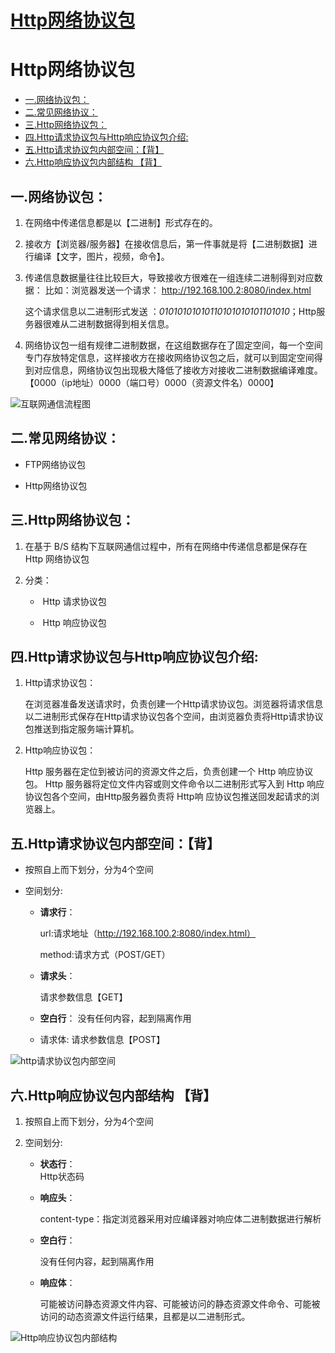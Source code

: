 # [Http网络协议包](https://github.com/Type-Gao/blog/issues/1)

# Http网络协议包  
  - [一.网络协议包：](#一网络协议包)
  - [二.常见网络协议：](#二常见网络协议)
  - [三.Http网络协议包：](#三http网络协议包)
  - [四.Http请求协议包与Http响应协议包介绍:](#四http请求协议包与http响应协议包介绍)
  - [五.Http请求协议包内部空间：【背】](#五http请求协议包内部空间背)
  - [六.Http响应协议包内部结构 【背】](#六http响应协议包内部结构-背)
## 一.网络协议包：

1. 在网络中传递信息都是以【二进制】形式存在的。

2. 接收方【浏览器/服务器】在接收信息后，第一件事就是将【二进制数据】进行编译【文字，图片，视频，命令】。

3. 传递信息数据量往往比较巨大，导致接收方很难在一组连续二进制得到对应数据：
   比如：浏览器发送一个请求： http://192.168.100.2:8080/index.html
   
   这个请求信息以二进制形式发送 ：*01010101010110101010101101010*；Http服务器很难从二进制数据得到相关信息。

4. 网络协议包一组有规律二进制数据，在这组数据存在了固定空间，每一个空间专门存放特定信息，这样接收方在接收网络协议包之后，就可以到固定空间得到对应信息，网络协议包出现极大降低了接收方对接收二进制数据编译难度。
   【0000（ip地址）0000（端口号）0000（资源文件名）0000】

![互联网通信流程图](http://gao8847.oss-cn-hangzhou.aliyuncs.com/img%E4%BA%92%E8%81%94%E7%BD%91%E9%80%9A%E4%BF%A1%E6%B5%81%E7%A8%8B%E5%9B%BE.png)



## 二.常见网络协议：

- FTP网络协议包

- Http网络协议包



## 三.Http网络协议包：

1. 在基于 B/S 结构下互联网通信过程中，所有在网络中传递信息都是保存在 Http 网络协议包

2. 分类：

   - ​	Http 请求协议包

   - ​	Http 响应协议包



## 四.Http请求协议包与Http响应协议包介绍:

1. Http请求协议包：

   在浏览器准备发送请求时，负责创建一个Http请求协议包。浏览器将请求信息以二进制形式保存在Http请求协议包各个空间，由浏览器负责将Http请求协议包推送到指定服务端计算机。

   

2. Http响应协议包：

   Http 服务器在定位到被访问的资源文件之后，负责创建一个 Http 响应协议包。 Http 服务器将定位文件内容或则文件命令以二进制形式写入到 Http 响应协议包各个空间，由Http服务器负责将 Http响 应协议包推送回发起请求的浏览器上。



## 五.Http请求协议包内部空间：【背】

- 按照自上而下划分，分为4个空间

- 空间划分:

   - **请求行**：

      url:请求地址（http://192.168.100.2:8080/index.html）

      method:请求方式（POST/GET）

   - **请求头**：

     请求参数信息【GET】

   - **空白行**：
     没有任何内容，起到隔离作用

   - 请求体:
     请求参数信息【POST】

![http请求协议包内部空间](http://gao8847.oss-cn-hangzhou.aliyuncs.com/imghttp%E8%AF%B7%E6%B1%82%E5%8D%8F%E8%AE%AE%E5%8C%85%E5%86%85%E9%83%A8%E7%A9%BA%E9%97%B4.png)



## 六.Http响应协议包内部结构 【背】

1. 按照自上而下划分，分为4个空间

2. 空间划分:

   - **状态行**：             
     Http状态码
     
   - **响应头**：            
     
     content-type：指定浏览器采用对应编译器对响应体二进制数据进行解析

   - **空白行**：

     没有任何内容，起到隔离作用

   - **响应体**：

     可能被访问静态资源文件内容、可能被访问的静态资源文件命令、可能被访问的动态资源文件运行结果，且都是以二进制形式。


![Http响应协议包内部结构](http://gao8847.oss-cn-hangzhou.aliyuncs.com/imgHttp%E5%93%8D%E5%BA%94%E5%8D%8F%E8%AE%AE%E5%8C%85%E5%86%85%E9%83%A8%E7%BB%93%E6%9E%84.png)